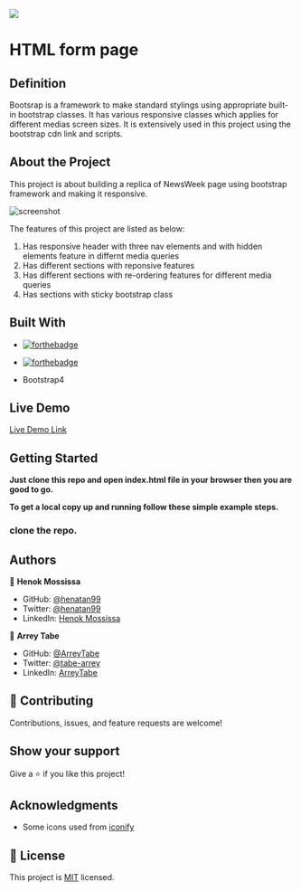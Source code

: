 ![](https://img.shields.io/badge/Microverse-blueviolet)

# HTML form page 

## Definition 

Bootsrap is a framework to make standard stylings using appropriate built-in bootstrap classes. It has various responsive classes which applies for different medias screen sizes. It is extensively used in
this project using the bootstrap cdn link and scripts. 

## About the Project 

This project is about building a replica of NewsWeek page using bootstrap framework and making it responsive.

![screenshot](assets/screencapture-file-home-henok-Documents-NewsWeek-page-bootstrap-clone-index-html-2020-10-22-06_22_45.png)

The features of this project are listed as below:
1. Has responsive header with three nav elements and with hidden elements feature in differnt media queries
2. Has different sections with reponsive features 
3. Has different sections with re-ordering features for different media queries 
4. Has sections with sticky bootstrap class 

## Built With
- [![forthebadge](https://forthebadge.com/images/badges/uses-html.svg)](https://forthebadge.com)

- [![forthebadge](https://forthebadge.com/images/badges/uses-css.svg)](https://forthebadge.com)
- Bootstrap4

## Live Demo

[Live Demo Link](https://henatan99.github.io/NewsWeek-page-bootstrap-clone/)


## Getting Started

**Just clone this repo and open index.html file in your browser then you are good to go.**


**To get a local copy up and running follow these simple example steps.**

### clone the repo.


## Authors

👤 **Henok Mossissa**

- GitHub: [@henatan99](https://github.com/henatan99)
- Twitter: [@henatan99](https://twitter.com/henatan99)
- LinkedIn: [Henok Mossissa](https://www.linkedin.com/in/henok-mekonnen-2a251613/)

👤 **Arrey Tabe**

- GitHub: [@ArreyTabe](https://github.com/ArreyTabe)
- Twitter: [@tabe-arrey](https://twitter.com/tabe_arrey)
- LinkedIn: [ArreyTabe](https://www.linkedin.com/in/arrey-affuembey-80a8b11a8/)

## 🤝 Contributing

Contributions, issues, and feature requests are welcome!

## Show your support

Give a ⭐️ if you like this project!

## Acknowledgments

- Some icons used from [iconify](https://iconify.design/)

## 📝 License

This project is [MIT](./LICENSE) licensed. 
